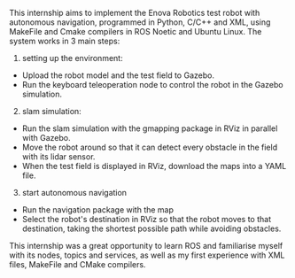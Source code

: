 This internship aims to implement the Enova Robotics test robot with autonomous navigation, programmed in Python, C/C++ and XML, using MakeFile and Cmake compilers in ROS Noetic and Ubuntu Linux. 
The system works in 3 main steps:
1. setting up the environment: 
- Upload the robot model and the test field to Gazebo.
- Run the keyboard teleoperation node to control the robot in the Gazebo simulation.
2. slam simulation:
- Run the slam simulation with the gmapping package in RViz in parallel with Gazebo.
- Move the robot around so that it can detect every obstacle in the field with its lidar sensor.
- When the test field is displayed in RViz, download the maps into a YAML file.
3. start autonomous navigation
- Run the navigation package with the map 
- Select the robot's destination in RViz so that the robot moves to that destination, taking the shortest possible path while avoiding obstacles.

This internship was a great opportunity to learn ROS and familiarise myself with its nodes, topics and services, as well as my first experience with XML files, MakeFile and CMake compilers.
